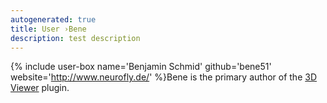 ```yaml
---
autogenerated: true
title: User ›Bene
description: test description
---
```


{% include user-box name='Benjamin Schmid' github='bene51' website='http://www.neurofly.de/' %}Bene is the primary author of the [3D Viewer](/plugins/3d-viewer) plugin.
